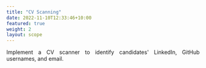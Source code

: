 ```yaml
---
title: "CV Scanning"
date: 2022-11-10T12:33:46+10:00
featured: true
weight: 2
layout: scope
---
```


<p style='text-align: justify;'>
Implement a CV scanner to identify candidates' LinkedIn, GitHub usernames, and email.
</p>